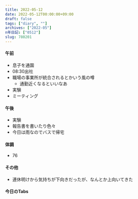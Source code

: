 ```yaml
---
title: 2022-05-12
date: 2022-05-12T00:00:00+09:00
draft: false
tags: ["diary", ""]
archives: ["2022-05"]
n年日記: ["0512"]
slug: 780201
---
```

#### 午前
- 息子を通園
- 08:30出社
- 職場の事業所が統合されるとかいう風の噂
  - 通勤近くなるといいなあ
- 実験
- ミーティング
#### 午後
- 実験
- 報告書を書いたり色々
- 今日は雨なのでバスで帰宅
#### 体調
- 76
#### その他
- 連休明けから気持ちが下向きだったが、なんとか上向いてきた
#### 今日のTabs